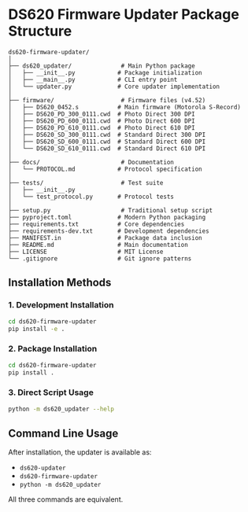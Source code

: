 # DS620 Firmware Updater Package Structure

```
ds620-firmware-updater/
│
├── ds620_updater/              # Main Python package
│   ├── __init__.py            # Package initialization
│   ├── __main__.py            # CLI entry point
│   └── updater.py             # Core updater implementation
│
├── firmware/                   # Firmware files (v4.52)
│   ├── DS620_0452.s           # Main firmware (Motorola S-Record)
│   ├── DS620_PD_300_0111.cwd  # Photo Direct 300 DPI
│   ├── DS620_PD_600_0111.cwd  # Photo Direct 600 DPI
│   ├── DS620_PD_610_0111.cwd  # Photo Direct 610 DPI
│   ├── DS620_SD_300_0111.cwd  # Standard Direct 300 DPI
│   ├── DS620_SD_600_0111.cwd  # Standard Direct 600 DPI
│   └── DS620_SD_610_0111.cwd  # Standard Direct 610 DPI
│
├── docs/                       # Documentation
│   └── PROTOCOL.md            # Protocol specification
│
├── tests/                      # Test suite
│   ├── __init__.py
│   └── test_protocol.py       # Protocol tests
│
├── setup.py                    # Traditional setup script
├── pyproject.toml             # Modern Python packaging
├── requirements.txt           # Core dependencies
├── requirements-dev.txt       # Development dependencies
├── MANIFEST.in                # Package data inclusion
├── README.md                  # Main documentation
├── LICENSE                    # MIT License
└── .gitignore                 # Git ignore patterns
```

## Installation Methods

### 1. Development Installation
```bash
cd ds620-firmware-updater
pip install -e .
```

### 2. Package Installation
```bash
cd ds620-firmware-updater
pip install .
```

### 3. Direct Script Usage
```bash
python -m ds620_updater --help
```

## Command Line Usage

After installation, the updater is available as:
- `ds620-updater`
- `ds620-firmware-updater`
- `python -m ds620_updater`

All three commands are equivalent.